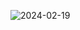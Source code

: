 ![2024-02-19](https://github.com/dChushkov/images-app-laravel/assets/114058905/04fcbc42-e123-4c17-81b9-877a054687cf)


